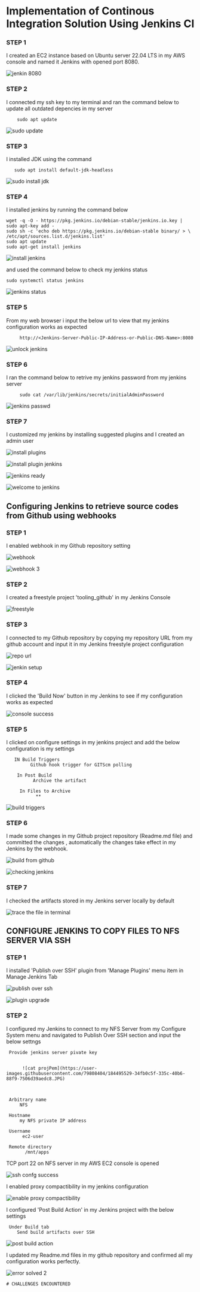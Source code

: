  # Implementation of Continous Integration Solution Using Jenkins CI
 
 
 


### STEP 1
  I created an EC2 instance based on Ubuntu server 22.04 LTS in my AWS console and named it Jenkins with opened port 8080.
  
  ![jenkin 8080](https://user-images.githubusercontent.com/79808404/184369482-76a74520-0f42-4774-9c03-ee72d5fb1f00.JPG)


### STEP 2
  I connected my ssh key to my terminal and ran the command below to update all outdated depencies in my server
     
        sudo apt update
![sudo update](https://user-images.githubusercontent.com/79808404/184370029-1703a7b3-a8bf-4985-9231-19ff581ba5a4.JPG)

 ### STEP 3
   I installed JDK  using the command 
     
       sudo apt install default-jdk-headless
   
   ![sudo install jdk](https://user-images.githubusercontent.com/79808404/184370691-7cf66ece-fc90-4d1a-9c61-9e75571d23e3.JPG)

### STEP 4
  I installed jenkins by running the command below
    
    wget -q -O - https://pkg.jenkins.io/debian-stable/jenkins.io.key | sudo apt-key add -
    sudo sh -c 'echo deb https://pkg.jenkins.io/debian-stable binary/ > \
    /etc/apt/sources.list.d/jenkins.list'
    sudo apt update
    sudo apt-get install jenkins
    
  ![install jenkins](https://user-images.githubusercontent.com/79808404/184370901-8101166b-e606-4bd7-b2b1-1ed739ce819e.JPG)


and used the command below to check my jenkins status
  
    sudo systemctl status jenkins
 ![jenkins status](https://user-images.githubusercontent.com/79808404/184371720-d32a0ce4-7bef-4c02-b4f5-3c54de438767.JPG)
   
  
 ### STEP 5
 
   From my web browser i input the below url to view that my jenkins configuration works as expected
   
         http://<Jenkins-Server-Public-IP-Address-or-Public-DNS-Name>:8080
 
 ![unlock jenkins](https://user-images.githubusercontent.com/79808404/184372303-dabdbd71-246a-45f0-800f-49101f210c84.JPG)
      
     
  ### STEP 6
  
   I ran the command below to retrive my jenkins password from my jenkins server
    
         sudo cat /var/lib/jenkins/secrets/initialAdminPassword
   ![jenkins passwd](https://user-images.githubusercontent.com/79808404/184372821-f7778dfa-1289-470b-b89a-82e0c482fddd.JPG)


### STEP 7
  I customized my jenkins by installing suggested plugins and I created an admin user 
  
  ![install plugins](https://user-images.githubusercontent.com/79808404/184373337-69125f8f-eb91-4fae-bf4a-ccf1bb8312eb.JPG)

![install plugin jenkins](https://user-images.githubusercontent.com/79808404/184373366-c8e9c67b-86f6-4378-8901-4e1071050be6.JPG)

![jenkins ready](https://user-images.githubusercontent.com/79808404/184373459-76b23dbc-b411-4a9c-92e5-942d9ab85e87.JPG)

![welcome to jenkins](https://user-images.githubusercontent.com/79808404/184373479-5cc75980-d8bb-42f8-94c9-387ce886533b.JPG)

  
 ## Configuring Jenkins to retrieve source codes from Github using webhooks
 
 
 ### STEP 1
   I enabled webhook in my Github repository setting
   
   ![webhook](https://user-images.githubusercontent.com/79808404/184472405-ebe0112e-2979-4df5-b92c-bafcbf1031b2.JPG)

   ![webhook 3](https://user-images.githubusercontent.com/79808404/184472432-5bae58e7-a9b3-4066-b6d9-02208f9a536e.JPG)

   
  ### STEP 2
   I created a freestyle project 'tooling_github' in my Jenkins Console
        
     
 ![freestyle](https://user-images.githubusercontent.com/79808404/184473054-3b5b2ab9-e21a-48ee-9a4a-6589d372284c.JPG)
  
   
  ### STEP 3
  I connected to my Github repository by copying my repository URL from my github account and input it in my Jenkins freestyle project configuration
    
   ![repo url](https://user-images.githubusercontent.com/79808404/184473470-e393475e-41b5-42c9-8ddd-e4e8c2b97fc8.JPG)

![jenkin setup](https://user-images.githubusercontent.com/79808404/184473487-08c05171-419b-4800-a33d-f9c882e01815.JPG)


### STEP 4
  I clicked the 'Build Now' button in my Jenkins to see if my configuration works as expected
 
 ![console success](https://user-images.githubusercontent.com/79808404/184474779-47550ca6-ff32-4615-aafe-599e00b1f1aa.JPG)

  
   ### STEP 5
    
   I clicked on configure settings in my jenkins project and add the below configuration is my settings
    
       IN Build Triggers
             Github hook trigger for GITScm polling
             
        In Post Build
              Archive the artifact
              
         In Files to Archive
               **
          
   
   ![build triggers](https://user-images.githubusercontent.com/79808404/184493127-eb0f9d8c-1018-4a17-9916-5518ab6ed5e0.JPG)

### STEP 6
   
   I made some changes in my Github project repository (Readme.md file) and committed the changes , automatically the changes take effect in my Jenkins by the webhook.
   
   ![build from github](https://user-images.githubusercontent.com/79808404/184493505-ada48a0b-64fb-48d6-8e5a-9e05d4d2bbe8.JPG)


![checking jenkins](https://user-images.githubusercontent.com/79808404/184493506-845f4116-af14-4b24-a742-4aa7eb82002d.JPG)

   
  ### STEP 7
    
   I checked the artifacts stored in my Jenkins server locally by default
    
   ![trace the file in terminal](https://user-images.githubusercontent.com/79808404/184493638-4c92ebe6-2237-404c-9e98-70b0cbded884.JPG)
   
   
   ## CONFIGURE JENKINS TO COPY FILES TO NFS SERVER VIA SSH
   
 ### STEP 1
   I installed 'Publish over SSH' plugin from 'Manage Plugins' menu item in Manage Jenkins Tab
   
   ![publish over ssh](https://user-images.githubusercontent.com/79808404/184494118-b8b098d0-75cc-44f1-b8c1-57904aa8ca51.JPG)

![plugin upgrade](https://user-images.githubusercontent.com/79808404/184494137-07bd2d5d-35b5-4af8-be31-30f75050041f.JPG)

### STEP 2
  I configured my Jenkins to connect to my NFS Server from my Configure System menu and navigated to Publish Over SSH section and input the below settngs
  
     Provide jenkins server pivate key 
          
          
          ![cat projPem](https://user-images.githubusercontent.com/79808404/184495529-34fb0c5f-335c-40b6-88f9-7506d39aedc8.JPG)

          
          
     Arbitrary name
         NFS
     
     Hostname
         my NFS private IP address
              
     Username
          ec2-user
     
     Remote directory
           /mnt/apps

TCP port 22 on NFS server in my AWS EC2 console is opened
   
   ![ssh confg success](https://user-images.githubusercontent.com/79808404/184495551-51b64a5b-9f5d-476e-a3a0-58f303017d1a.JPG)

I enabled proxy compactibility in my jenkins configuration

   ![enable proxy compactibility](https://user-images.githubusercontent.com/79808404/184546721-9b5e3379-215a-45f9-8a11-d51e92fc7a6a.JPG)


I configured 'Post Build Action' in my Jenkins project with the below settings
   
     Under Build tab
        Send build artifacts over SSH
   
   ![post build action](https://user-images.githubusercontent.com/79808404/184495560-a7f1d848-f74b-46f5-a5f0-f2d6f90597b7.JPG)
   
   I updated my Readme.md files in my github repository and confirmed all my configuration works perfectly.
   
   
 ![error solved 2](https://user-images.githubusercontent.com/79808404/184546784-16bbdd80-8041-40bc-964a-811a2a3491ac.JPG)

 
 
    # CHALLENGES ENCOUNTERED
 
 
 
 
 
 
 
 
 
 
 
 
 
 
 
 
 
 
 

 
